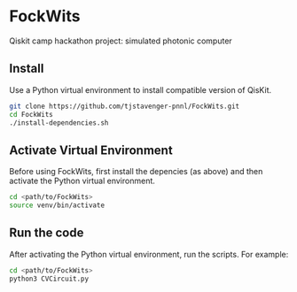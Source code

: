 # FockWits
Qiskit camp hackathon project: simulated photonic computer

## Install

Use a Python virtual environment to install compatible version of QisKit.

```bash
git clone https://github.com/tjstavenger-pnnl/FockWits.git
cd FockWits
./install-dependencies.sh
```

## Activate Virtual Environment

Before using FockWits, first install the depencies (as above) and then activate the Python virtual environment.

```bash
cd <path/to/FockWits>
source venv/bin/activate
```

## Run the code

After activating the Python virtual environment, run the scripts. For example:

```bash
cd <path/to/FockWits>
python3 CVCircuit.py
```
